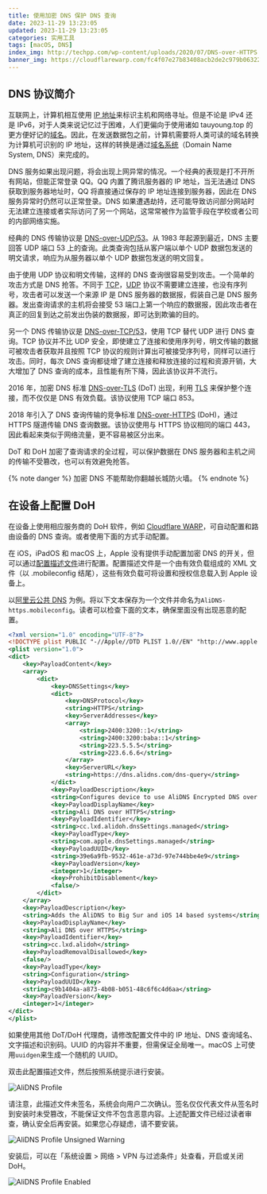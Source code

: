 ```yaml
---
title: 使用加密 DNS 保护 DNS 查询
date: 2023-11-29 13:23:05
updated: 2023-11-29 13:23:05
categories: 实用工具
tags: [macOS, DNS]
index_img: http://techpp.com/wp-content/uploads/2020/07/DNS-over-HTTPS.jpg
banner_img: https://cloudflarewarp.com/fc4f07e27b83408acb2de2c979b06322.jpg
---
```


## DNS 协议简介

互联网上，计算机相互使用 [IP 地址](https://zh.wikipedia.org/wiki/IP地址)来标识主机和网络寻址。但是不论是 IPv4 还是 IPv6，对于人类来说记忆过于困难，人们更偏向于使用诸如 tauyoung.top 的更方便好记的[域名](https://zh.wikipedia.org/wiki/域名)。因此，在发送数据包之前，计算机需要将人类可读的域名转换为计算机可识别的 IP 地址，这样的转换是通过[域名系统](https://zh.wikipedia.org/wiki/域名系统)（Domain Name System, DNS）来完成的。

DNS 服务如果出现问题，将会出现上网异常的情况。一个经典的表现是打不开所有网站，但能正常登录 QQ。QQ 内置了腾讯服务器的 IP 地址，当无法通过 DNS 获取到服务器地址时，QQ 将直接通过保存的 IP 地址连接到服务器，因此在 DNS 服务异常时仍然可以正常登录。DNS 如果遭遇劫持，还可能导致访问部分网站时无法建立连接或者实际访问了另一个网站，这常常被作为监管手段在学校或者公司的内部网络实施。

经典的 DNS 传输协议是 [DNS-over-UDP/53](https://zh.wikipedia.org/wiki/域名系统#DNS-over-UDP/53_(%22Do53%22))。从 1983 年起源到最近，DNS 主要回答 UDP 端口 53 上的查询。此类查询包括从客户端以单个 UDP 数据包发送的明文请求，响应为从服务器以单个 UDP 数据包发送的明文回复。

由于使用 UDP 协议和明文传输，这样的 DNS 查询很容易受到攻击。一个简单的攻击方式是 DNS 抢答。不同于 [TCP](https://zh.wikipedia.org/wiki/传输控制协议)，[UDP](https://zh.wikipedia.org/wiki/用户数据报协议) 协议不需要建立连接，也没有序列号，攻击者可以发送一个来源 IP 是 DNS 服务器的数据报，假装自己是 DNS 服务器。发出查询请求的主机将会接受 53 端口上第一个响应的数据报，因此攻击者在真正的回复到达之前发出伪装的数据报，即可达到欺骗的目的。

另一个 DNS 传输协议是 [DNS-over-TCP/53](https://zh.wikipedia.org/wiki/域名系统#DNS-over-TCP/53_(%22Do53/TCP%22))，使用 TCP 替代 UDP 进行 DNS 查询。TCP 协议并不比 UDP 安全，即使建立了连接和使用序列号，明文传输的数据可被攻击者获取并且按照 TCP 协议的规则计算出可被接受序列号，同样可以进行攻击。同时，每次 DNS 查询都徒增了建立连接和释放连接的过程和资源开销，大大增加了 DNS 查询的成本，且性能有所下降，因此该协议并不流行。

2016 年，加密 DNS 标准 [DNS-over-TLS](https://zh.wikipedia.org/wiki/DNS_over_TLS) (DoT) 出现，利用 [TLS](https://zh.wikipedia.org/wiki/Tls) 来保护整个连接，而不仅仅是 DNS 有效负载。该协议使用 TCP 端口 853。

2018 年引入了 DNS 查询传输的竞争标准 [DNS-over-HTTPS](https://zh.wikipedia.org/wiki/DNS_over_HTTPS) (DoH)，通过 HTTPS 隧道传输 DNS 查询数据。该协议使用与 HTTPS 协议相同的端口 443，因此看起来类似于网络流量，更不容易被区分出来。

DoT 和 DoH 加密了查询请求的全过程，可以保护数据在 DNS 服务器和主机之间的传输不受篡改，也可以有效避免抢答。

{% note danger %}
加密 DNS 不能帮助你翻越长城防火墙。
{% endnote %}

## 在设备上配置 DoH

在设备上使用相应服务商的 DoH 软件，例如 [Cloudflare WARP](https://cloudflarewarp.com/)，可自动配置和路由设备的 DNS 查询。或者使用下面的方式手动配置。

在 iOS，iPadOS 和 macOS 上，Apple 没有提供手动配置加密 DNS 的开关，但可以通过[配置描述文件](https://support.apple.com/zh-cn/guide/security/secf6fb9f053/web)进行配置。配置描述文件是一个由有效负载组成的 XML 文件（以 .mobileconfig 结尾），这些有效负载可将设置和授权信息载入到 Apple 设备上。

以[阿里云公共 DNS](https://alidns.com/) 为例。将以下文本保存为一个文件并命名为`AliDNS-https.mobileconfig`。读者可以检查下面的文本，确保里面没有出现恶意的配置。

```xml
<?xml version="1.0" encoding="UTF-8"?>
<!DOCTYPE plist PUBLIC "-//Apple//DTD PLIST 1.0//EN" "http://www.apple.com/DTDs/PropertyList-1.0.dtd">
<plist version="1.0">
<dict>
	<key>PayloadContent</key>
	<array>
		<dict>
			<key>DNSSettings</key>
			<dict>
				<key>DNSProtocol</key>
				<string>HTTPS</string>
				<key>ServerAddresses</key>
				<array>
					<string>2400:3200::1</string>
					<string>2400:3200:baba::1</string>
					<string>223.5.5.5</string>
					<string>223.6.6.6</string>
				</array>
				<key>ServerURL</key>
				<string>https://dns.alidns.com/dns-query</string>
			</dict>
			<key>PayloadDescription</key>
			<string>Configures device to use AliDNS Encrypted DNS over HTTPS</string>
			<key>PayloadDisplayName</key>
			<string>Ali DNS over HTTPS</string>
			<key>PayloadIdentifier</key>
			<string>cc.lxd.alidoh.dnsSettings.managed</string>
			<key>PayloadType</key>
			<string>com.apple.dnsSettings.managed</string>
			<key>PayloadUUID</key>
			<string>39e6a9fb-9532-461e-a73d-97e744bbe4e9</string>
			<key>PayloadVersion</key>
			<integer>1</integer>
			<key>ProhibitDisablement</key>
			<false/>
		</dict>
	</array>
	<key>PayloadDescription</key>
	<string>Adds the AliDNS to Big Sur and iOS 14 based systems</string>
	<key>PayloadDisplayName</key>
	<string>Ali DNS over HTTPS</string>
	<key>PayloadIdentifier</key>
	<string>cc.lxd.alidoh</string>
	<key>PayloadRemovalDisallowed</key>
	<false/>
	<key>PayloadType</key>
	<string>Configuration</string>
	<key>PayloadUUID</key>
	<string>c9b1404a-a873-4b08-b051-48c6f6c4d6aa</string>
	<key>PayloadVersion</key>
	<integer>1</integer>
</dict>
</plist>
```

如果使用其他 DoT/DoH 代理商，请修改配置文件中的 IP 地址、DNS 查询域名、文字描述和识别码。UUID 的内容并不重要，但需保证全局唯一。macOS 上可使用`uuidgen`来生成一个随机的 UUID。

双击此配置描述文件，然后按照系统提示进行安装。

![AliDNS Profile](AliDNSProfile.png)

请注意，此描述文件未签名，系统会向用户二次确认。签名仅仅代表文件从签名时到安装时未受篡改，不能保证文件不包含恶意内容。上述配置文件已经过读者审查，确认安全后再安装。如果您心存疑虑，请不要安装。

![AliDNS Profile Unsigned Warning](AliDNSProfileUnsignedWarning.png)

安装后，可以在「系统设置 > 网络 > VPN 与过滤条件」处查看，开启或关闭 DoH。

![AliDNS Profile Enabled](AliDNSProfileEnabled.png)
